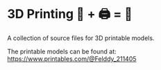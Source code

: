 # 3D Printing 🧵 + 🖨️ = 🧊

A collection of source files for 3D printable models.  

The printable models can be found at: https://www.printables.com/@Felddy_211405